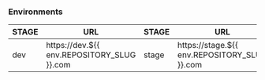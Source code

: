 ### Environments

| STAGE | URL                                        | STAGE | URL                                          | STAGE | URL                                        |
| ----- | ------------------------------------------ | ----- | -------------------------------------------- | ----- | ------------------------------------------ |
| dev   | https://dev.${{ env.REPOSITORY_SLUG }}.com | stage | https://stage.${{ env.REPOSITORY_SLUG }}.com | prod  | https://www.${{ env.REPOSITORY_SLUG }}.com |
